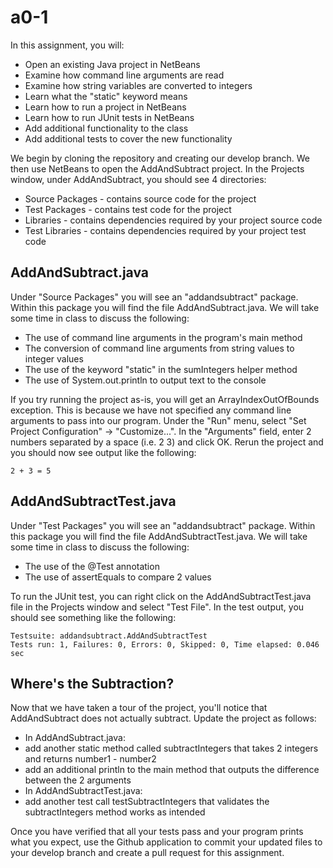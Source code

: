 # a0-1

In this assignment, you will:
* Open an existing Java project in NetBeans
* Examine how command line arguments are read
* Examine how string variables are converted to integers
* Learn what the "static" keyword means
* Learn how to run a project in NetBeans
* Learn how to run JUnit tests in NetBeans
* Add additional functionality to the class
* Add additional tests to cover the new functionality

We begin by cloning the repository and creating our develop branch.  We then use NetBeans to open the AddAndSubtract project.  In the Projects window, under AddAndSubtract, you should see 4 directories:
* Source Packages - contains source code for the project
* Test Packages - contains test code for the project
* Libraries - contains dependencies required by your project source code
* Test Libraries - contains dependencies required by your project test code

## AddAndSubtract.java

Under "Source Packages" you will see an "addandsubtract" package.  Within this package you will find the file AddAndSubtract.java.  We will take some time in class to discuss the following:
* The use of command line arguments in the program's main method
* The conversion of command line arguments from string values to integer values
* The use of the keyword "static" in the sumIntegers helper method
* The use of System.out.println to output text to the console

If you try running the project as-is, you will get an ArrayIndexOutOfBounds exception.  This is because we have not specified any command line arguments to pass into our program.  Under the "Run" menu, select "Set Project Configuration" -> "Customize...".  In the "Arguments" field, enter 2 numbers separated by a space (i.e. 2 3) and click OK.  Rerun the project and you should now see output like the following:

`2 + 3 = 5`

## AddAndSubtractTest.java

Under "Test Packages" you will see an "addandsubtract" package.  Within this package you will find the file AddAndSubtractTest.java.  We will take some time in class to discuss the following:
* The use of the @Test annotation
* The use of assertEquals to compare 2 values

To run the JUnit test, you can right click on the AddAndSubtractTest.java file in the Projects window and select "Test File".  In the test output, you should see something like the following:

```
Testsuite: addandsubtract.AddAndSubtractTest
Tests run: 1, Failures: 0, Errors: 0, Skipped: 0, Time elapsed: 0.046 sec
```

## Where's the Subtraction?

Now that we have taken a tour of the project, you'll notice that AddAndSubtract does not actually subtract.  Update the project as follows:
* In AddAndSubtract.java:
 * add another static method called subtractIntegers that takes 2 integers and returns number1 - number2
 * add an additional println to the main method that outputs the difference between the 2 arguments
* In AddAndSubtractTest.java:
 * add another test call testSubtractIntegers that validates the subtractIntegers method works as intended

Once you have verified that all your tests pass and your program prints what you expect, use the Github application to commit your updated files to your develop branch and create a pull request for this assignment.
